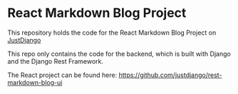 # React Markdown Blog Project

This repository holds the code for the React Markdown Blog Project on [JustDjango](https://learn.justdjango.com)

This repo only contains the code for the backend, which is built with Django and the Django Rest Framework.

The React project can be found here: https://github.com/justdjango/rest-markdown-blog-ui

